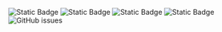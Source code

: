 ![Static Badge](https://img.shields.io/badge/blacklists-60-000000) ![Static Badge](https://img.shields.io/badge/blacklisted-3029549-cc0000) ![Static Badge](https://img.shields.io/badge/whitelisted-2243-00CC00) ![Static Badge](https://img.shields.io/badge/streaming_blacklist-28107-000000) ![GitHub issues](https://img.shields.io/github/issues/fabriziosalmi/blacklists)
